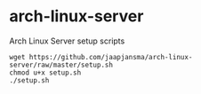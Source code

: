# arch-linux-server
Arch Linux Server setup scripts

```
wget https://github.com/jaapjansma/arch-linux-server/raw/master/setup.sh
chmod u+x setup.sh
./setup.sh
```

